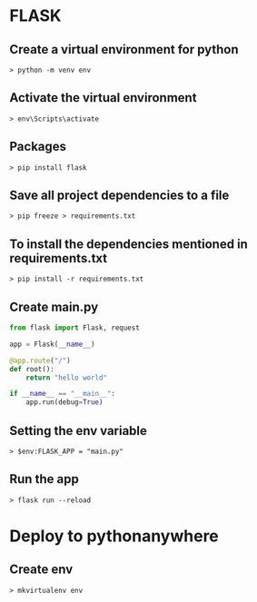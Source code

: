 # FLASK

## Create a virtual environment for python

```
> python -m venv env
```

## Activate the virtual environment

```
> env\Scripts\activate
```

## Packages

```
> pip install flask
```

## Save all project dependencies to a file

```
> pip freeze > requirements.txt
```

## To install the dependencies mentioned in requirements.txt

```
> pip install -r requirements.txt
```

## Create main.py

```py
from flask import Flask, request

app = Flask(__name__)

@app.route("/")
def root():
    return "hello world"

if __name__ == "__main__":
    app.run(debug=True)
```

## Setting the env variable

```
> $env:FLASK_APP = "main.py"
```

## Run the app

```
> flask run --reload
```

# Deploy to pythonanywhere
## Create env 
```
> mkvirtualenv env
```